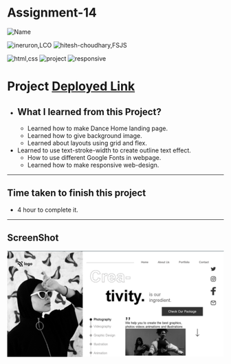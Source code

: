 # Assignment-14


![Name](https://img.shields.io/badge/Deepak--Malik-Student-important)

![ineruron,LCO](https://img.shields.io/badge/iNeuron%20-LCO-yellowgreen)
![hitesh-choudhary,FSJS](https://img.shields.io/badge/HITESH--CHOUDHARY%20-Full--Stack--JS--bootcamp-green)

![html,css](https://img.shields.io/badge/html-CSS-9cf)
![project](https://img.shields.io/badge/PROJECT-14-blue)
![responsive](https://img.shields.io/badge/Responsive-Design-orange)

# Project [Deployed Link](https://deepakproject14.netlify.app)

- What I learned from this Project?
  - 
  - Learned how to make Dance Home landing page.
  - Learned how to give background image. 
  - Learned about layouts using grid and flex.
- Learned to use text-stroke-width to create outline text effect.
  - How to use different Google Fonts in webpage.
  - Learned how to make responsive web-design.
  
  

 
---

## Time taken to finish this project

- 4 hour to complete it.


---

## ScreenShot
![Project-img](./screenshot/Screenshot.png)
